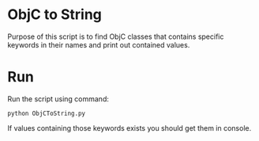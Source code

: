 # ObjC to String

Purpose of this script is to find ObjC classes that contains specific keywords in their names and print out contained values.

# Run

Run the script using command:

```
python ObjCToString.py
```

If values containing those keywords exists you should get them in console.
